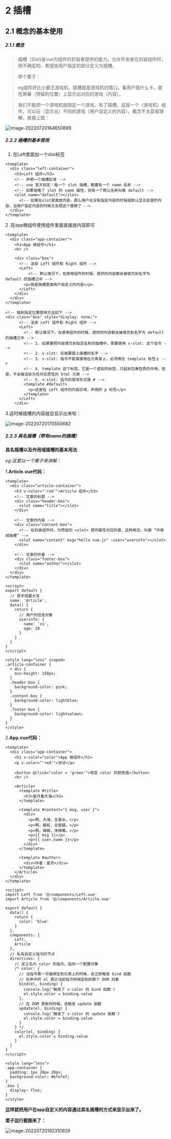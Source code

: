 # 2 插槽

## 2.1 概念的基本使用

##### 2.1.1 概念

> 插槽（Slot)是vue为组件的封装者提供的能力。允许开发者在封装组件时，把不确定的、希望由用户指定的部分定义为插槽。
>
> 举个栗子：
>
> ​	eg组件好比小霸王游戏机，插槽就是游戏机的插口，看用户插什么卡，就在屏幕（预留的位置）上显示出对应的游戏（内容）。
>
> 我们不能把一个游戏机就固定一个游戏，有了插槽，这就一个（游戏机）组件，可以玩（显示出）不同的游戏（用户自定义的内容）。概念不太容易理解，直接上图：

![image-20220720164650699](https://img-blog.csdnimg.cn/866346bb2f6b42db83f6009d1c49a188.png)

##### 2.2.2 插槽的基本使用

1. 在Left里面加一个slot标签

```vue
<template>
  <div class="left-container">
    <h3>Left 组件</h3>
    <!-- 声明一个插槽区域 -->
    <!-- vue 官方规定：每一个 slot 插槽，都要有一个 name 名称 -->
    <!-- 如果省略了 slot 的 name 属性，则有一个默认名称叫做 default -->
    <slot name="default"></slot>
      <!-- 如果在slot里面放内容，那么用户在没有指定内容的时候就默认显示这里的内容，当用户指定内容的时候又会把这个替换了 -->
  </div>
</template>
```

 2 .在app根组件使用组件里面直接放内容即可

```vue
<template>
  <div class="app-container">
    <h1>App 根组件</h1>
    <hr />

    <div class="box">
      <!-- 渲染 Left 组件和 Right 组件 -->
      <Left>
          <!-- 默认情况下，在使用组件的时候，提供的内容都会被填充到名字为 default 的插槽之中 -->
        <p>我是插槽里面用户自定义的内容</p>
      </Left>
    </div>
  </div>
</template>

<!-- 插到指定位置使用方法如下 -->
<div class="box" style="display: none;">
      <!-- 渲染 Left 组件和 Right 组件 -->
      <Left>
        <!-- 默认情况下，在使用组件的时候，提供的内容都会被填充到名字为 default 的插槽之中 -->
        <!-- 1. 如果要把内容填充到指定名称的插槽中，需要使用 v-slot: 这个指令 -->
        <!-- 2. v-slot: 后面要跟上插槽的名字 -->
        <!-- 3. v-slot: 指令不能直接用在元素身上，必须用在 template 标签上 -->
        <!-- 4. template 这个标签，它是一个虚拟的标签，只起到包裹性质的作用，但是，不会被渲染为任何实质性的 html 元素 -->
        <!-- 5. v-slot: 指令的简写形式是 # -->
        <template #default>
          <p>这是在 Left 组件的内容区域，声明的 p 标签</p>
        </template>
      </Left>
    </div>
```

 3.这时候插槽的内容就会显示出来啦：

![image-20220720170550682](https://img-blog.csdnimg.cn/242522974ad14c46a4413b90b9afbd1b.png)

##### 2.2.3 具名插槽（带有name的插槽）

 **具名插槽以及作用域插槽的基本用法**

*eg:这里以一个栗子来讲解：*

1.**Article.vue代码：**

```vue
<template>
  <div class="article-container">
    <h3 v-color="'red'">Article 组件</h3>
    <!-- 文章的标题 -->
    <div class="header-box">
      <slot name="title"></slot>
    </div>

    <!-- 文章的内容 -->
    <div class="content-box">
      <!-- 在封装组件时，为预留的 <slot> 提供属性对应的值，这种用法，叫做 “作用域插槽” -->
      <slot name="content" msg="hello vue.js" :user="userinfo"></slot>
    </div>

    <!-- 文章的作者 -->
    <div class="footer-box">
      <slot name="author"></slot>
    </div>
  </div>
</template>

<script>
export default {
  // 首字母要大写
  name: 'Article',
  data() {
    return {
      // 用户的信息对象
      userinfo: {
        name: 'zs',
        age: 20
      }
    }
  }
}
</script>

<style lang="less" scoped>
.article-container {
  > div {
    min-height: 150px;
  }
  .header-box {
    background-color: pink;
  }
  .content-box {
    background-color: lightblue;
  }
  .footer-box {
    background-color: lightsalmon;
  }
}
</style>

```



2.**App.vue代码：**

```vue
<template>
  <div class="app-container">
    <h1 v-color="color">App 根组件</h1>
    <p v-color="'red'">测试</p>

    <button @click="color = 'green'">改变 color 的颜色值</button>
    <hr />

    <Article>
      <template #title>
        <h3>星月看大海</h3>
      </template>

      <template #content="{ msg, user }">
        <div>
          <p>啊，大海，全是水。</p>
          <p>啊，蜈蚣，全是腿。</p>
          <p>啊，辣椒，净辣嘴。</p>
          <p>{{ msg }}</p>
          <p>{{ user.name }}</p>
        </div>
      </template>

      <template #author>
        <div>作者：星月</div>
      </template>
    </Article>
  </div>
</template>

<script>
import Left from '@/components/Left.vue'
import Article from '@/components/Article.vue'

export default {
  data() {
    return {
      color: 'blue'
    }
  },
  components: {
    Left,
    Article
  },
  // 私有自定义指令的节点
  directives: {
    // 定义名为 color 的指令，指向一个配置对象
    /* color: {
      // 当指令第一次被绑定到元素上的时候，会立即触发 bind 函数
      // 形参中的 el 表示当前指令所绑定到的那个 DOM 对象
      bind(el, binding) {
        console.log('触发了 v-color 的 bind 函数')
        el.style.color = binding.value
      },
      // 在 DOM 更新的时候，会触发 update 函数
      update(el, binding) {
        console.log('触发了 v-color 的 update 函数')
        el.style.color = binding.value
      }
    } */
    color(el, binding) {
      el.style.color = binding.value
    }
  }
}
</script>

<style lang="less">
.app-container {
  padding: 1px 20px 20px;
  background-color: #efefef;
}
.box {
  display: flex;
}
</style>

```

**这样就把用户在app自定义的内容通过具名插槽的方式来显示出来了。**

**栗子运行截图来了：**

![image-20220720192310929](https://img-blog.csdnimg.cn/3550ebcade6942cc828bdfb0509054d4.png)

